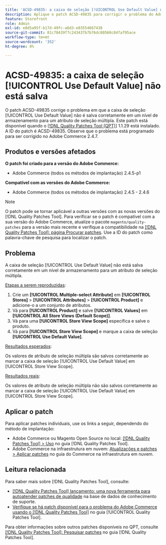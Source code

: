 ```yaml
---
title: 'ACSD-49835: a caixa de seleção [!UICONTROL Use Default Value] não está salva'
description: Aplique o patch ACSD-49835 para corrigir o problema do Adobe Commerce em que a caixa de seleção [!UICONTROL Use Default Value] não é salva corretamente em um nível de armazenamento para um atributo de seleção múltipla.
feature: Storefront
role: Admin
exl-id: e8d5a95f-b17d-49fc-a6d3-e03554667438
source-git-commit: 81c78439f7c243437b7b76dc80560c847af95ace
workflow-type: tm+mt
source-wordcount: '352'
ht-degree: 0%

---
```


# ACSD-49835: a caixa de seleção [!UICONTROL Use Default Value] não está salva

O patch ACSD-49835 corrige o problema em que a caixa de seleção [!UICONTROL Use Default Value] não é salva corretamente em um nível de armazenamento para um atributo de seleção múltipla. Este patch está disponível quando o [[!DNL Quality Patches Tool (QPT)]](https://experienceleague.adobe.com/en/docs/commerce-knowledge-base/kb/announcements/commerce-announcements/magento-quality-patches-released-new-tool-to-self-serve-quality-patches) 1.1.29 está instalado. A ID do patch é ACSD-49835. Observe que o problema está programado para ser corrigido no Adobe Commerce 2.4.7.

## Produtos e versões afetados

**O patch foi criado para a versão do Adobe Commerce:**

* Adobe Commerce (todos os métodos de implantação) 2.4.5-p1

**Compatível com as versões do Adobe Commerce:**

* Adobe Commerce (todos os métodos de implantação) 2.4.5 - 2.4.6

>[!NOTE]
>
>O patch pode se tornar aplicável a outras versões com as novas versões do [!DNL Quality Patches Tool]. Para verificar se o patch é compatível com a sua versão do Adobe Commerce, atualize o pacote `magento/quality-patches` para a versão mais recente e verifique a compatibilidade na [[!DNL Quality Patches Tool]: página Procurar patches](https://experienceleague.adobe.com/tools/commerce-quality-patches/index.html). Use a ID do patch como palavra-chave de pesquisa para localizar o patch.

## Problema

A caixa de seleção [!UICONTROL Use Default Value] não está salva corretamente em um nível de armazenamento para um atributo de seleção múltipla.

<u>Etapas a serem reproduzidas</u>:

1. Crie um **[!UICONTROL Multiple-select Attribute]** em **[!UICONTROL Stores]** > **[!UICONTROL Attributes]** > **[!UICONTROL Product]** e adicione-o a um conjunto de atributos.
1. Vá para **[!UICONTROL Product]** e salve **[!UICONTROL Values]** em **[!UICONTROL All Store Views (Default Scope)]**.
1. Vá para uma **[!UICONTROL Store View Scope]** específica e salve o produto.
1. Vá para **[!UICONTROL Store View Scope]** e marque a caixa de seleção **[!UICONTROL Use Default Value]**.

<u>Resultados esperados</u>:

Os valores de atributo de seleção múltipla são salvos corretamente ao marcar a caixa de seleção [!UICONTROL Use Default Value] em [!UICONTROL Store View Scope].

<u>Resultados reais</u>:

Os valores de atributo de seleção múltipla não são salvos corretamente ao marcar a caixa de seleção [!UICONTROL Use Default Value] em [!UICONTROL Store View Scope].

## Aplicar o patch

Para aplicar patches individuais, use os links a seguir, dependendo do método de implantação:

* Adobe Commerce ou Magento Open Source no local: [[!DNL Quality Patches Tool] > Uso](/help/tools/quality-patches-tool/usage.md) no guia [!DNL Quality Patches Tool].
* Adobe Commerce na infraestrutura em nuvem: [Atualizações e patches > Aplicar patches](https://experienceleague.adobe.com/docs/commerce-cloud-service/user-guide/develop/upgrade/apply-patches.html) no guia do Commerce na infraestrutura em nuvem.

## Leitura relacionada

Para saber mais sobre [!DNL Quality Patches Tool], consulte:

* [[!DNL Quality Patches Tool] lançamento: uma nova ferramenta para autoatender patches de qualidade](https://experienceleague.adobe.com/en/docs/commerce-knowledge-base/kb/announcements/commerce-announcements/magento-quality-patches-released-new-tool-to-self-serve-quality-patches) na base de dados de conhecimento de suporte.
* [Verifique se há patch disponível para o problema do Adobe Commerce usando o  [!DNL Quality Patches Tool]](/help/tools/quality-patches-tool/patches-available-in-qpt/check-patch-for-magento-issue-with-magento-quality-patches.md) no guia [!UICONTROL Quality Patches Tool].


Para obter informações sobre outros patches disponíveis no QPT, consulte [[!DNL Quality Patches Tool]: Pesquisar patches](https://experienceleague.adobe.com/tools/commerce-quality-patches/index.html) no guia [!DNL Quality Patches Tool].
